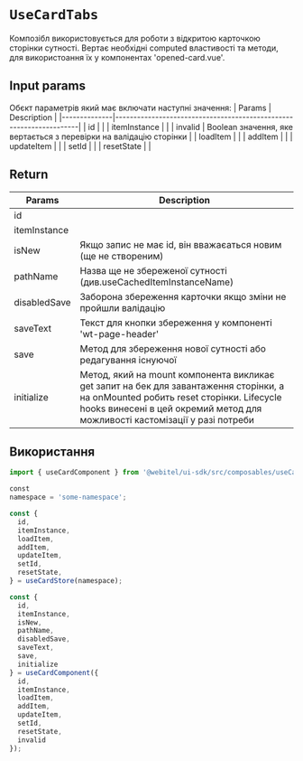 # `UseCardTabs`

Композібл використовується для роботи з відкритою карточкою сторінки сутності. Вертає необхідні computed властивості та
методи, для використоання їх у компонентах 'opened-card.vue'.

## Input params

Обєкт параметрів який має включати наступні значення:
| Params | Description |
|--------------|--------------------------------------------------------------------|
| id | |
| itemInstance | |
| invalid | Boolean значення, яке вертається з перевірки на валідацію сторінки |
| loadItem | |
| addItem | |
| updateItem | |
| setId | |
| resetState | |

## Return

| Params       | Description                                                                                                                                                                                                        |
|--------------|--------------------------------------------------------------------------------------------------------------------------------------------------------------------------------------------------------------------|
| id           |                                                                                                                                                                                                                    |
| itemInstance |                                                                                                                                                                                                                    |
| isNew        | Якщо запис не має id, він вважаєаться новим (ще не створеним)                                                                                                                                                      |
| pathName     | Назва ще не збереженої сутності (див.useCachedItemInstanceName)                                                                                                                                                    |
| disabledSave | Заборона збереження карточки якщо зміни не пройшли валідацію                                                                                                                                                       |
| saveText     | Текст для кнопки збереження у компоненті 'wt-page-header'                                                                                                                                                          |
| save         | Метод для збереження нової сутності або редагування існуючої                                                                                                                                                       |
| initialize   | Метод, який на mount компонента викликає get запит на бек для завантаження сторінки, а на onMounted робить reset сторінки. Lifecycle hooks винесені в цей окремий метод для можливості кастомізації у разі потреби |

## Використання

```js
import { useCardComponent } from '@webitel/ui-sdk/src/composables/useCard/useCardComponent.js';

сonst
namespace = 'some-namespace';

const {
  id,
  itemInstance,
  loadItem,
  addItem,
  updateItem,
  setId,
  resetState,
} = useCardStore(namespace);

const {
  id,
  itemInstance,
  isNew,
  pathName,
  disabledSave,
  saveText,
  save,
  initialize
} = useCardComponent({
  id,
  itemInstance,
  loadItem,
  addItem,
  updateItem,
  setId,
  resetState,
  invalid
});
```
